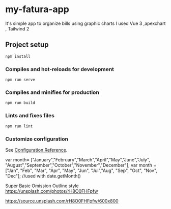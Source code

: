 # my-fatura-app
It's simple app to organize bills using graphic charts
I used Vue 3 ,apexchart , Tailwind 2 

## Project setup
```
npm install
```

### Compiles and hot-reloads for development
```
npm run serve
```

### Compiles and minifies for production
```
npm run build
```

### Lints and fixes files
```
npm run lint
```

### Customize configuration
See [Configuration Reference](https://cli.vuejs.org/config/).


var month= ["January","February","March","April","May","June","July",
            "August","September","October","November","December"];
var month = ["Jan", "Feb", "Mar", "Apr", "May", "Jun", "Jul","Aug", "Sep", "Oct", "Nov", "Dec"];
//used with date.getMonth()


Super Basic Omission Outline style
https://unsplash.com/photos/rH8O0FHFpfw

https://source.unsplash.com/rH8O0FHFpfw/600x800